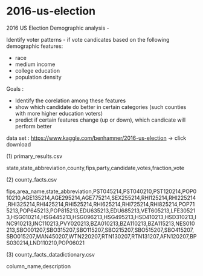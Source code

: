 # 2016-us-election

2016 US Election Demographic analysis -

Identify voter patterns - if vote candicates based on the following demographic features:

- race
- medium income
- college education
- population density

Goals :
 - Identify the corelation among these features
 - show which candidate do better in certain categories (such counties with more higher education voters) 
 - predict if certain features change (up or down), which candicate will perform better 

data set :
https://www.kaggle.com/benhamner/2016-us-election
-> click download

(1) primary_results.csv

state,state_abbreviation,county,fips,party,candidate,votes,fraction_vote

(2) county_facts.csv

fips,area_name,state_abbreviation,PST045214,PST040210,PST120214,POP010210,AGE135214,AGE295214,AGE775214,SEX255214,RHI125214,RHI225214,RHI325214,RHI425214,RHI525214,RHI625214,RHI725214,RHI825214,POP715213,POP645213,POP815213,EDU635213,EDU685213,VET605213,LFE305213,HSG010214,HSG445213,HSG096213,HSG495213,HSD410213,HSD310213,INC910213,INC110213,PVY020213,BZA010213,BZA110213,BZA115213,NES010213,SBO001207,SBO315207,SBO115207,SBO215207,SBO515207,SBO415207,SBO015207,MAN450207,WTN220207,RTN130207,RTN131207,AFN120207,BPS030214,LND110210,POP06021

(3) county_facts_datadictionary.csv

column_name,description
